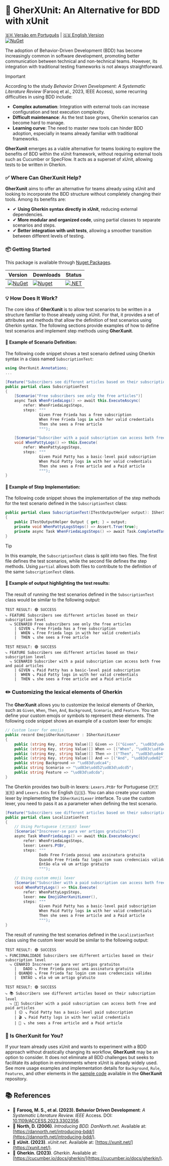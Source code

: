 # 🚀 GherXUnit: An Alternative for BDD with xUnit
[🇧🇷 Versão em Português](README_PTBR.md) | [🇬🇧 English Version](README.md)  
[![NuGet](https://img.shields.io/nuget/v/GherXunit.svg)](https://www.nuget.org/packages/GherXunit)

The adoption of Behavior-Driven Development (BDD) has become increasingly common in software development, promoting better communication between technical and non-technical teams. However, its integration with traditional testing frameworks is not always straightforward.

> [!IMPORTANT]  
> According to the study *Behavior Driven Development: A Systematic Literature Review* (Farooq et al., 2023, IEEE Access), some recurring difficulties in using BDD include:
> - **Complex automation**: Integration with external tools can increase configuration and test execution complexity.
> - **Difficult maintenance**: As the test base grows, Gherkin scenarios can become hard to manage.
> - **Learning curve**: The need to master new tools can hinder BDD adoption, especially in teams already familiar with traditional frameworks.

**GherXunit** emerges as a viable alternative for teams looking to explore the benefits of BDD within the xUnit framework, without requiring external tools such as Cucumber or SpecFlow. It acts as a superset of xUnit, allowing tests to be written in Gherkin.

### ✅ Where Can GherXunit Help?

**GherXunit** aims to offer an alternative for teams already using xUnit and looking to incorporate the BDD structure without completely changing their tools. Among its benefits are:

- ✔ **Using Gherkin syntax directly in xUnit**, reducing external dependencies.
- ✔ **More modular and organized code**, using partial classes to separate scenarios and steps.
- ✔ **Better integration with unit tests**, allowing a smoother transition between different levels of testing.

### 📦 Getting Started

This package is available through [Nuget Packages](https://www.nuget.org/packages/GherXunit/).

| Version                                                                                        | Downloads | Status |  
|------------------------------------------------------------------------------------------------| ----- |----- |
| [![NuGet](https://img.shields.io/nuget/v/GherXunit.svg)](https://www.nuget.org/packages/GherXunit) | [![Nuget](https://img.shields.io/nuget/dt/GherXunit.svg)](https://www.nuget.org/packages/GherXunit) | [![.NET](https://github.com/emergingcode/gherxunit/actions/workflows/dotnet.yml/badge.svg)](https://github.com/emergingcode/gherxunit/actions/workflows/dotnet.yml) |


### 💡 How Does It Work?

The core idea of **GherXunit** is to allow test scenarios to be written in a structure familiar to those already using xUnit.
For that, it provides a set of attributes and methods that allow the definition of test scenarios using Gherkin syntax.
The following sections provide examples of how to define test scenarios and implement step methods using **GherXunit**.

#### 📌 Example of Scenario Definition:
The following code snippet shows a test scenario defined using Gherkin syntax in a class named `SubscriptionTest`:

```csharp
using GherXunit.Annotations;
...

[Feature("Subscribers see different articles based on their subscription level")]
public partial class SubscriptionTest
{
    [Scenario("Free subscribers see only the free articles")]
    async Task WhenFriedaLogs() => await this.ExecuteAscync(
        refer: WhenFriedaLogsSteps,
        steps: """
               Given Free Frieda has a free subscription
               When Free Frieda logs in with her valid credentials
               Then she sees a Free article
               """);

    [Scenario("Subscriber with a paid subscription can access both free and paid articles")]
    void WhenPattyLogs() => this.Execute(
        refer: WhenPattyLogsSteps,
        steps: """
               Given Paid Patty has a basic-level paid subscription
               When Paid Patty logs in with her valid credentials
               Then she sees a Free article and a Paid article
               """);
}
```

#### 📌 Example of Step Implementation:
The following code snippet shows the implementation of the step methods for the test scenario defined in the `SubscriptionTest` class:
```csharp
public partial class SubscriptionTest(ITestOutputHelper output): IGherXunit
{
    public ITestOutputHelper Output { get; } = output;
    private void WhenPattyLogsSteps() => Assert.True(true);
    private async Task WhenFriedaLogsSteps() => await Task.CompletedTask;
}
```

> [!TIP]  
> In this example, the `SubscriptionTest` class is split into two files. The first file defines the test scenarios, while the second file defines the step methods. Using `partial` allows both files to contribute to the definition of the same `SubscriptionTest` class.

#### 📌 Example of output highlighting the test results:
The result of running the test scenarios defined in the `SubscriptionTest` class would be similar to the following output:
```gherkindotnet
TEST RESULT: 🟢 SUCCESS
⤷ FEATURE Subscribers see different articles based on their subscription level
  ⤷ SCENARIO Free subscribers see only the free articles
    | GIVEN ↘ Free Frieda has a free subscription
    |  WHEN ↘ Free Frieda logs in with her valid credentials
    |  THEN ↘ she sees a Free article

TEST RESULT: 🟢 SUCCESS
⤷ FEATURE Subscribers see different articles based on their subscription level
  ⤷ SCENARIO Subscriber with a paid subscription can access both free and paid articles
    | GIVEN ↘ Paid Patty has a basic-level paid subscription
    |  WHEN ↘ Paid Patty logs in with her valid credentials
    |  THEN ↘ she sees a Free article and a Paid article
```

### ✏️ Customizing the lexical elements of Gherkin

The **GherXunit** allows you to customize the lexical elements of Gherkin, such as `Given`, `When`, `Then`, `And`, `Background`, `Scenario`, and `Feature`. 
You can define your custom emojis or symbols to represent these elements. The following code snippet shows an example of a custom lexer for emojis:
```csharp
// Custom lexer for emojis
public record EmojiGherXunitLexer : IGherXunitLexer
{
    public (string Key, string Value)[] Given => [("Given", "\ud83d\ude10")];
    public (string Key, string Value)[] When => [("When", "\ud83c\udfac")];
    public (string Key, string Value)[] Then => [("Then", "\ud83d\ude4f")];
    public (string Key, string Value)[] And => [("And", "\ud83d\ude02")];
    public string Background => "\ud83d\udca4";
    public string Scenario => "\ud83e\udd52\ud83d\udcd5";
    public string Feature => "\ud83d\udcda";
}
```
The Gherkin provides two built-in lexers: `Lexers.PtBr` for Portuguese (🇵🇹🇧🇷) and `Lexers.EnUs` for English (🇺🇸). 
You can also create your custom lexer by implementing the `IGherXunitLexer` interface. To use the custom lexer, 
you need to pass it as a parameter when defining the test scenario.

```csharp
[Feature("Subscribers see different articles based on their subscription level")]
public partial class LocalizationTest
{
    // Using Portuguese (🇵🇹🇧🇷) lexer
    [Scenario("Inscrever-se para ver artigos gratuitos")]
    async Task WhenFriedaLogs() => await this.ExecuteAscync(
        refer: WhenFriedaLogsSteps,
        lexer: Lexers.PtBr,
        steps: """
               Dado Free Frieda possui uma assinatura gratuita
               Quando Free Frieda faz login com suas credenciais válidas
               Então ela vê um artigo gratuito
               """);

    // Using custom emoji lexer
    [Scenario("Subscriber with a paid subscription can access both free and paid articles")]
    void WhenPattyLogs() => this.Execute(
        refer: WhenPattyLogsSteps,
        lexer: new EmojiGherXunitLexer(),
        steps: """
               Given Paid Patty has a basic-level paid subscription
               When Paid Patty logs in with her valid credentials
               Then she sees a Free article and a Paid article
               """);
}
```
The result of running the test scenarios defined in the `LocalizationTest` class using the custom lexer would be similar to the following output:
```gherkindotnet
TEST RESULT: 🟢 SUCCESS
⤷ FUNCIONALIDADE Subscribers see different articles based on their subscription level
  ⤷ CENARIO Inscrever-se para ver artigos gratuitos
    |   DADO ↘ Free Frieda possui uma assinatura gratuita
    | QUANDO ↘ Free Frieda faz login com suas credenciais válidas
    |  ENTÃO ↘ ela vê um artigo gratuito
    
TEST RESULT: 🟢 SUCCESS
⤷ 📚 Subscribers see different articles based on their subscription level
  ⤷ 🥒📕 Subscriber with a paid subscription can access both free and paid articles
    | 😐 ↘ Paid Patty has a basic-level paid subscription
    | 🎬 ↘ Paid Patty logs in with her valid credentials
    | 🙏 ↘ she sees a Free article and a Paid article    
```

### 🔎 Is GherXunit for You?
If your team already uses xUnit and wants to experiment with a BDD approach without drastically changing its workflow, **GherXunit** may be an option to consider. It does not eliminate all BDD challenges but seeks to facilitate its adoption in environments where xUnit is already widely used.
See more usage examples and implementation details for `Background`, `Rule`, `Features`, and other elements in the [sample code](/src/sample/BddSample/Samples) available in the **GherXunit** repository.


## 📚 References

- 📖 **Farooq, M. S., et al. (2023). Behavior Driven Development**: *A Systematic Literature Review. IEEE* Access. DOI: [10.1109/ACCESS.2023.3302356](https://doi.org/10.1109/ACCESS.2023.3302356).
- 📖 **North, D. (2006)**. *Introducing BDD. DanNorth.net.* Available at: [https://dannorth.net/introducing-bdd/](https://dannorth.net/introducing-bdd/).
- 📖 **xUnit. (2023)**. *xUnit.net.* Available at: [https://xunit.net/](https://xunit.net/).
- 📖 **Gherkin. (2023)**. *Gherkin.* Available at: [https://cucumber.io/docs/gherkin/](https://cucumber.io/docs/gherkin/).
